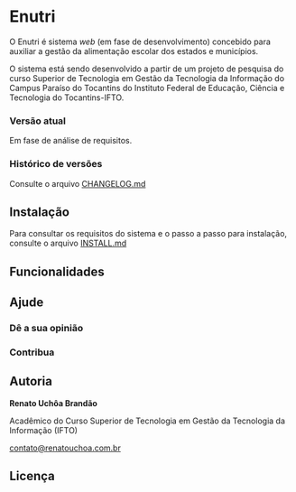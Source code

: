 # Enutri

O Enutri é sistema *web* (em fase de desenvolvimento) concebido para auxiliar a gestão da alimentação escolar dos estados e municípios.

O sistema está sendo desenvolvido a partir de um projeto de pesquisa do curso Superior de Tecnologia em Gestão da Tecnologia da Informação do Campus Paraíso do Tocantins do Instituto Federal de Educação, Ciência e Tecnologia do Tocantins-IFTO.

### Versão atual

Em fase de análise de requisitos.

### Histórico de versões

Consulte o arquivo [CHANGELOG.md](CHANGELOG.md)

## Instalação

Para consultar os requisitos do sistema e o passo a passo para instalação, consulte o arquivo [INSTALL.md](INSTALL.md)

## Funcionalidades

## Ajude

### Dê a sua opinião

### Contribua

## Autoria

**Renato Uchôa Brandão**

Acadêmico do Curso Superior de Tecnologia em Gestão da Tecnologia da Informação (IFTO)

[contato@renatouchoa.com.br](mailto:contato@renatouchoa.com.br)

## Licença
